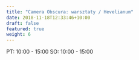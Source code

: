 ```yaml
---
title: "Camera Obscura: warsztaty / Hevelianum"
date: 2018-11-18T12:33:46+10:00
draft: false
featured: true
weight: 6
---
```


PT: 10:00 - 15:00
SO: 10:00 - 15:00

